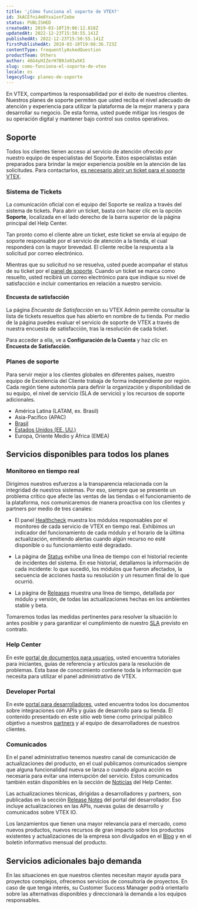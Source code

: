 ```yaml
---
title: '¿Cómo funciona el soporte de VTEX?'
id: 3kACEfni4m8Yxa1vnf2ebe
status: PUBLISHED
createdAt: 2019-03-10T19:06:12.818Z
updatedAt: 2022-12-23T15:50:55.141Z
publishedAt: 2022-12-23T15:50:55.141Z
firstPublishedAt: 2019-03-10T19:08:36.723Z
contentType: frequentlyAskedQuestion
productTeam: Others
author: 46G4yHIZerH7B9Jo0Iw5KI
slug: como-funciona-el-soporte-de-vtex
locale: es
legacySlug: planes-de-soporte
---
```


En VTEX, compartimos la responsabilidad por el éxito de nuestros clientes. Nuestros planes de soporte permiten que usted reciba el nivel adecuado de atención y experiencia para utilizar la plataforma de la mejor manera y para desarrollar su negocio. De esta forma, usted puede mitigar los riesgos de su operación digital y mantener bajo control sus costos operativos.

## Soporte	

Todos los clientes tienen acceso al servicio de atención ofrecido por nuestro equipo de especialistas del Soporte. Estos especialistas están preparados para brindar la mejor experiencia posible en la atención de las solicitudes. Para contactarlos, [es necesario abrir un ticket para el soporte VTEX](https://help.vtex.com/es/tutorial/abrir-chamados-para-o-suporte-vtex--16yOEqpO32UQYygSmMSSAM?locale=pt).

### Sistema de Tickets

La comunicación oficial con el equipo del Soporte se realiza a través del sistema de tickets. Para abrir un ticket, basta con hacer clic en la opción **Soporte**, localizada en el lado derecho de la barra superior de la página principal del Help Center.

Tan pronto como el cliente abre un ticket, este ticket se envía al equipo de soporte responsable por el servicio de atención a la tienda, el cual responderá con la mayor brevedad. El cliente recibe la respuesta a la solicitud por correo electrónico.

Mientras que su solicitud no se resuelva, usted puede acompañar el status de su ticket por el [panel de soporte](https://support.vtex.com/hc/pt-br/requests). Cuando un ticket se marca como resuelto, usted recibirá un correo electrónico para que indique su nivel de satisfacción e incluir comentarios en relación a nuestro servicio. 

#### Encuesta de satisfacción

La página *Encuesta de Satisfacción* en su VTEX Admin permite consultar la lista de tickets resueltos que has abierto en nombre de tu tienda. Por medio de la página puedes evaluar el servicio de soporte de VTEX a través de nuestra encuesta de satisfacción, tras la resolución de cada ticket.  

 Para acceder a ella, ve a **Configuración de la Cuenta** y haz clic en **Encuesta de Satisfacción**.

### Planes de soporte

Para servir mejor a los clientes globales en diferentes países, nuestro equipo de Excelencia del Cliente trabaja de forma independiente por región. Cada región tiene autonomía para definir la organización y disponibilidad de su equipo, el nivel de servicio (SLA de servicio) y los recursos de soporte adicionales.

- América Latina (LATAM, ex. Brasil)
- Asia-Pacífico (APAC)
- [Brasil](/pt/faq/suporte-vtex-brasil--5q861sTw1n7H2BENOu7ls9)
- [Estados Unidos (EE. UU.)](/en/faq/vtex-support-united-states--Bm45YFp68QRe1Z5r2oa07)
- Europa, Oriente Medio y África (EMEA)

## Servicios disponibles para todos los planes

### Monitoreo en tiempo real  

Dirigimos nuestros esfuerzos a la transparencia relacionada con la integridad de nuestros sistemas. Por eso, siempre que se presente un problema crítico que afecte las ventas de las tiendas o el funcionamiento de la plataforma, nos comunicaremos de manera proactiva con los clientes y partners por medio de tres canales:

- El panel [Healthcheck](http://healthcheck.vtex.com/) muestra los módulos responsables por el monitoreo de cada servicio de VTEX en tiempo real. Exhibimos un indicador del funcionamiento de cada módulo y el horario de la última actualización, emitiendo alertas cuando algún recurso no esté disponible o su funcionamiento esté degradado. 

- La página de [Status](https://status.vtex.com/) exhibe una línea de tiempo con el historial reciente de incidentes del sistema. En ese historial, detallamos la información de cada incidente: lo que sucedió, los módulos que fueron afectados, la secuencia de acciones hasta su resolución y un resumen final de lo que ocurrió. 

- La página de [Releases](https://releases.vtex.com/) muestra una línea de tiempo, detallada por módulo y versión, de todas las actualizaciones hechas en los ambientes stable y beta.  

Tomaremos todas las medidas pertinentes para resolver la situación lo antes posible y para garantizar el cumplimiento de nuestro [SLA](https://help.vtex.com/es/tutorial/o-que-e-o-sla-de-operacao-da-plataforma--2cIFrsY5S8usk84OU4QOKm?locale=pt) previsto en contrato.

### Help Center

En este [portal de documentos para usuarios](https://help.vtex.com), usted encuentra tutoriales para iniciantes, guías de referencia y artículos para la resolución de problemas. Esta base de conocimiento contiene toda la información que necesita para utilizar el panel administrativo de VTEX.

### Developer Portal

En este [portal para desarrolladores](https://developers.vtex.com), usted encuentra todos los documentos sobre integraciones con APIs y guías de desarrollo para su tienda. El contenido presentado en este sitio web tiene como principal público objetivo a nuestros [partners](https://vtex.com/br-pt/partner/) y al equipo de desarrolladores de nuestros clientes.

### Comunicados

En el panel administrativo tenemos nuestro canal de comunicación de actualizaciones del producto, en el cual publicamos comunicados siempre que alguna funcionalidad nueva se lanza o cuando alguna acción es necesaria para evitar una interrupción del servicio. Estos comunicados también están disponibles en la sección de [Noticias](https://help.vtex.com/es/announcements) del Help Center.

Las actualizaciones técnicas, dirigidas a desarrolladores y partners, son publicadas en la sección [Release Notes](https://developers.vtex.com/changelog) del portal del desarrollador. Eso incluye actualizaciones en las APIs, nuevas guías de desarrollo y comunicados sobre VTEX IO.

Los lanzamientos que tienen una mayor relevancia para el mercado, como nuevos productos, nuevos recursos de gran impacto sobre los productos existentes y  actualizaciones de la empresa son divulgados en el [Blog](https://vtex.com/pt-br/category/produto/) y en el boletín informativo mensual del producto.

## Servicios adicionales bajo demanda

En las situaciones en que nuestros clientes necesitan mayor ayuda para proyectos complejos, ofrecemos servicios de consultoría de proyectos. En caso de que tenga interés, su Customer Success Manager podrá orientarlo sobre las alternativas disponibles y direccionará la demanda a los equipos responsables.

